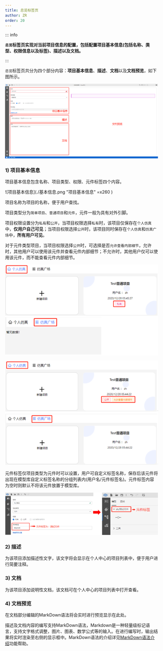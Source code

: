 ```yaml
---
title: 总览标签页
author: ZR
order: 20
---
```

::: info

**`总览`标签页实现对当前项目信息的配置，包括配置项目基本信息(包括名称、类型、权限信息以及标签)、描述以及文档。**

:::

`总览`标签页共分为四个部分内容：**项目基本信息**、**描述**、**文档**以及**文档预览**，如下图所示。

![总览标签页截图](./T1.png "总览标签页截图")

### 1)	项目基本信息

项目基本信息包含名称、项目类型、权限、元件标签四个内容。

![项目基本信息](./基本信息.png "项目基本信息" =x260 )

项目名称为项目的名称，便于用户查找。

项目类型分为`简单项目`、`普通项目`和`元件`，元件一般为具有对外引脚。

项目权限设置分为`私有`和`公开`，当项目权限选择`私有`时，该项目仅保存在`个人仿真`中，**仅用户自己可见**；当项目权限选择`公开`时，该项目同时保存在`个人仿真`和`仿真广场`中，**所有用户可见**。

对于元件类型项目，当项目权限选择`公开`时，可选择是否`允许查看内部细节`，允许时，其他用户可以使用该元件并查看元件内部细节；不允许时，其他用户仅可以使用该元件，而不能查看元件内部细节。

![项目权限为私有](./权限私有.png "项目权限为私有")

![项目权限为公开](./权限公开.png "项目权限为公开")

元件标签仅项目类型为元件时可以设置，用户可自定义标签名称，保存后该元件将出现在模型库自定义标签名称的分组列表内(用户名/元件标签名)。元件标签内容为空时则默认不将该元件放置于模型库。

![元件标签设置效果](./元件标签1.png "元件标签")

### 2)	描述
为该项目添加描述性文字，该文字将会显示在个人中心的项目列表中，便于用户进行简要注释。

### 3)	文档
为该项目添加说明性文档，该文档可在个人中心的项目列表中打开查看。

### 4)  文档预览
在文档部分编辑的MarkDown语法将会实时进行预览显示在此处。

描述及文档内容的编写支持MarkDown语法，Markdown是一种轻量级标记语言，支持文字格式调整，图片、图表、数学公式等的输入。在进行编写时，输出结果将实时渲染至右侧的显示框中。MarkDown语法的介绍详见[MarkDown语法介绍](../../Other/Markdown/index.md)功能帮助。

